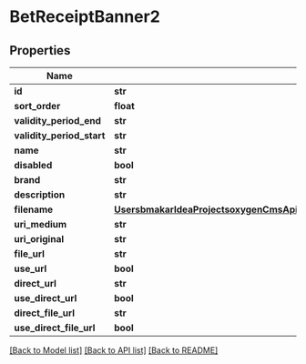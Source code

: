 # BetReceiptBanner2

## Properties
Name | Type | Description | Notes
------------ | ------------- | ------------- | -------------
**id** | **str** |  | [optional] 
**sort_order** | **float** |  | [optional] 
**validity_period_end** | **str** |  | [optional] 
**validity_period_start** | **str** |  | [optional] 
**name** | **str** |  | [optional] 
**disabled** | **bool** |  | [optional] 
**brand** | **str** |  | [optional] 
**description** | **str** |  | [optional] 
**filename** | [**UsersbmakarIdeaProjectsoxygenCmsApisrcmainresourcesstaticprivatecomponentsfilenameYamlFilename**](UsersbmakarIdeaProjectsoxygenCmsApisrcmainresourcesstaticprivatecomponentsfilenameYamlFilename.md) |  | [optional] 
**uri_medium** | **str** |  | [optional] 
**uri_original** | **str** |  | [optional] 
**file_url** | **str** |  | [optional] 
**use_url** | **bool** |  | [optional] 
**direct_url** | **str** |  | [optional] 
**use_direct_url** | **bool** |  | [optional] 
**direct_file_url** | **str** |  | [optional] 
**use_direct_file_url** | **bool** |  | [optional] 

[[Back to Model list]](../README.md#documentation-for-models) [[Back to API list]](../README.md#documentation-for-api-endpoints) [[Back to README]](../README.md)


